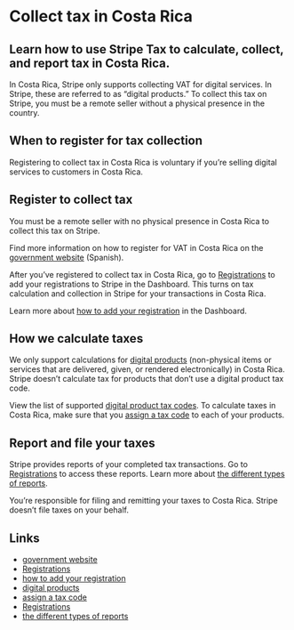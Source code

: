 # Collect tax in Costa Rica

## Learn how to use Stripe Tax to calculate, collect, and report tax in Costa Rica.

In Costa Rica, Stripe only supports collecting VAT for digital services. In
Stripe, these are referred to as “digital products.” To collect this tax on
Stripe, you must be a remote seller without a physical presence in the country.

## When to register for tax collection

Registering to collect tax in Costa Rica is voluntary if you’re selling digital
services to customers in Costa Rica.

## Register to collect tax

You must be a remote seller with no physical presence in Costa Rica to collect
this tax on Stripe.

Find more information on how to register for VAT in Costa Rica on the
[government website](https://www.hacienda.go.cr/) (Spanish).

After you’ve registered to collect tax in Costa Rica, go to
[Registrations](https://dashboard.stripe.com/tax/registrations?location=cr) to
add your registrations to Stripe in the Dashboard. This turns on tax calculation
and collection in Stripe for your transactions in Costa Rica.

Learn more about [how to add your
registration](https://docs.stripe.com/tax/registering#track-your-registrations-in-the-tax-dashboard)
in the Dashboard.

## How we calculate taxes

We only support calculations for [digital
products](https://docs.stripe.com/tax/tax-codes?type=digital) (non-physical
items or services that are delivered, given, or rendered electronically) in
Costa Rica. Stripe doesn’t calculate tax for products that don’t use a digital
product tax code.

View the list of supported [digital product tax
codes](https://docs.stripe.com/tax/tax-codes?type=digital). To calculate taxes
in Costa Rica, make sure that you [assign a tax
code](https://docs.stripe.com/tax/products-prices-tax-codes-tax-behavior#tax-code-on-product)
to each of your products.

## Report and file your taxes

Stripe provides reports of your completed tax transactions. Go to
[Registrations](https://dashboard.stripe.com/tax/registrations) to access these
reports. Learn more about [the different types of
reports](https://docs.stripe.com/tax/reports).

You’re responsible for filing and remitting your taxes to Costa Rica. Stripe
doesn’t file taxes on your behalf.

## Links

- [government website](https://www.hacienda.go.cr/)
- [Registrations](https://dashboard.stripe.com/tax/registrations?location=cr)
- [how to add your
registration](https://docs.stripe.com/tax/registering#track-your-registrations-in-the-tax-dashboard)
- [digital products](https://docs.stripe.com/tax/tax-codes?type=digital)
- [assign a tax
code](https://docs.stripe.com/tax/products-prices-tax-codes-tax-behavior#tax-code-on-product)
- [Registrations](https://dashboard.stripe.com/tax/registrations)
- [the different types of reports](https://docs.stripe.com/tax/reports)
